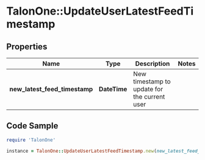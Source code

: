 # TalonOne::UpdateUserLatestFeedTimestamp

## Properties

Name | Type | Description | Notes
------------ | ------------- | ------------- | -------------
**new_latest_feed_timestamp** | **DateTime** | New timestamp to update for the current user | 

## Code Sample

```ruby
require 'TalonOne'

instance = TalonOne::UpdateUserLatestFeedTimestamp.new(new_latest_feed_timestamp: null)
```


